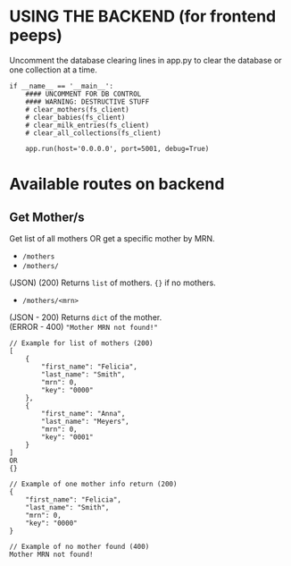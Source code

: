 # USING THE BACKEND (for frontend peeps)

Uncomment the database clearing lines in app.py to clear the database or one collection at a time.
```
if __name__ == '__main__':
    #### UNCOMMENT FOR DB CONTROL
    #### WARNING: DESTRUCTIVE STUFF
    # clear_mothers(fs_client)
    # clear_babies(fs_client)
    # clear_milk_entries(fs_client)
    # clear_all_collections(fs_client)

    app.run(host='0.0.0.0', port=5001, debug=True)
```

# Available routes on backend

## Get Mother/s
Get list of all mothers OR get a specific mother by MRN.
- ```/mothers```
- ```/mothers/```

(JSON) (200) Returns ```list``` of mothers. ```{}``` if no mothers.

- ```/mothers/<mrn>```

(JSON - 200) Returns ```dict``` of the mother.  
(ERROR - 400) ```"Mother MRN not found!"```

```
// Example for list of mothers (200)
[
    {
        "first_name": "Felicia",
        "last_name": "Smith",
        "mrn": 0,
        "key": "0000"
    },
    {
        "first_name": "Anna",
        "last_name": "Meyers",
        "mrn": 0,
        "key": "0001"
    }
]
OR 
{}
```

```
// Example of one mother info return (200)
{
    "first_name": "Felicia",
    "last_name": "Smith",
    "mrn": 0,
    "key": "0000"
}
```

```
// Example of no mother found (400)
Mother MRN not found!
```
